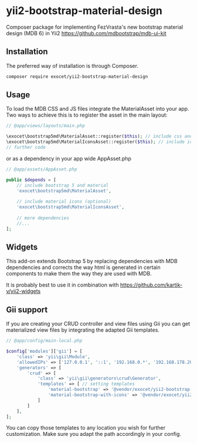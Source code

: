 # yii2-bootstrap-material-design

Composer package for implementing FezVrasta's new bootstrap material design (MDB 6) in Yii2
https://github.com/mdbootstrap/mdb-ui-kit


## Installation

The preferred way of installation is through Composer.
```bash
composer require exocet/yii2-bootstrap-material-design
```


## Usage

To load the MDB CSS and JS files integrate the MaterialAsset into your app.
Two ways to achieve this is to register the asset in the main layout:

```php
// @app/views/layouts/main.php

\exocet\bootstrap5md\MaterialAsset::register($this); // include css and js
\exocet\bootstrap5md\MaterialIconsAsset::register($this); // include icons (optional)
// further code
```

or as a dependency in your app wide AppAsset.php

```php
// @app/assets/AppAsset.php

public $depends = [
    // include bootstrap 5 and material
    'exocet\bootstrap5md\MaterialAsset',
    
    // include material icons (optional)
    'exocet\bootstrap5md\MaterialIconsAsset',
    
    // more dependencies
    //...
];
```

## Widgets

This add-on extends Bootstrap 5 by replacing dependencies with MDB dependencies and corrects the way html is generated in certain components to make them the way they are used with MDB.

It is probably best to use it in combination with https://github.com/kartik-v/yii2-widgets

## Gii support

If you are creating your CRUD controller and view files using Gii you can get materialized view files by integrating the adapted Gii templates.

```php
// @app/config/main-local.php

$config['modules']['gii'] = [
    'class' => 'yii\gii\Module',      
    'allowedIPs' => ['127.0.0.1', '::1', '192.168.0.*', '192.168.178.20'],  
    'generators' => [
        'crud' => [
            'class' => 'yii\gii\generators\crud\Generator',
            'templates' => [ // setting templates
                'material-bootstrap' => '@vendor/exocet/yii2-bootstrap-material-design/generators/material-design/crud',
                'material-bootstrap-with-icons' => '@vendor/exocet/yii2-bootstrap-material-design/generators/material-design-with-icons/crud',
            ]
        ]
    ],
];
```

You can copy those templates to any location you wish for further customization. Make sure you adapt the path accordingly in your config.
